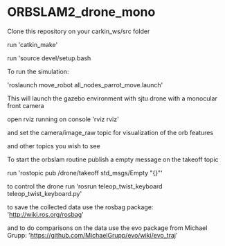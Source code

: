 # ORBSLAM2_drone_mono

Clone this repository on your carkin_ws/src folder

run 'catkin_make'

run 'source devel/setup.bash 

To run the simulation:

'roslaunch move_robot all_nodes_parrot_move.launch'

This will launch the gazebo environment with sjtu drone with a monocular front camera

open rviz running on console 'rviz rviz'

and set the camera/image_raw topic for visualization of the orb features

and other topics you wish to see

To start the orbslam routine publish a empty message on the takeoff topic

run 'rostopic pub /drone/takeoff std_msgs/Empty "{}"'

to control the drone run 'rosrun teleop_twist_keyboard teleop_twist_keyboard.py'

to save the collected data use the rosbag package: 'http://wiki.ros.org/rosbag'

and to do comparisons on the data use the evo package from Michael Grupp: 'https://github.com/MichaelGrupp/evo/wiki/evo_traj'
